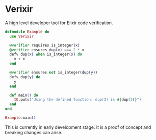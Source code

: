 # Verixir

A high level developer tool for Elixir code verification.

```elixir
defmodule Example do
  use Verixir

  @verifier requires is_integer(x)
  @verifier ensures dup(x) === 2 * x
  defv dup(x) when is_integer(x) do
    x + x
  end

  @verifier ensures not is_integer(dup(y))
  defv dup(y) do
    y
  end

  def main() do
    IO.puts("Using the defined function: dup(3) is #{dup(3)}")
  end
end

Example.main()
```

This is currently in early development stage. It is a proof of concept and breaking changes can arise.
